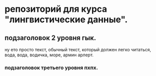 # репозиторий для курса "лингвистические данные".
## подзаголовок 2 уровня гык.
ну ето просто текст, обычный текст, который должен легко читаться, вода, вода, водичка, море, армин арлерт.

### подзаголовок третьего уровня пхпх.
